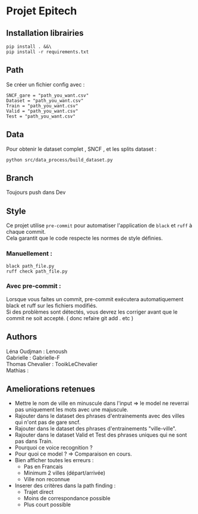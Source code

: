 # Projet Epitech  

## Installation librairies
```
pip install . &&\
pip install -r requirements.txt
```

## Path 
Se créer un fichier config avec : 
```
SNCF_gare = "path_you_want.csv"
Dataset = "path_you_want.csv"
Train = "path_you_want.csv"
Valid = "path_you_want.csv"
Test = "path_you_want.csv"
```

## Data
Pour obtenir le dataset complet , SNCF , et les splits dataset :
````
python src/data_process/build_dataset.py
````

## Branch 
Toujours push dans Dev

## Style
Ce projet utilise `pre-commit` pour automatiser l'application de `black` et `ruff` à chaque commit.  
Cela garantit que le code respecte les normes de style définies.  

### Manuellement : 
```
black path_file.py 
ruff check path_file.py 
```
### Avec pre-commit : 
Lorsque vous faites un commit, pre-commit exécutera automatiquement black et ruff sur les fichiers modifiés.  
Si des problèmes sont détectés, vous devrez les corriger avant que le commit ne soit accepté. ( donc refaire git add . etc )  

## Authors 
Léna Oudjman : Lenoush  
Gabrielle : Gabrielle-F  
Thomas Chevalier : TooikLeChevalier  
Mathias :   


## Ameliorations retenues 
- Mettre le nom de ville en minuscule dans l'input => le model ne reverrai pas uniquement les mots avec une majuscule. 
- Rajouter dans le dataset des phrases d'entrainements avec des villes qui n'ont pas de gare sncf.
- Rajouter dans le dataset des phrases d'entrainements "ville-ville".
- Rajouter dans le dataset Valid et Test des phrases uniques qui ne sont pas dans Train.
- Pourquoi ce voice recognition ? 
- Pour quoi ce model ? => Comparaison en cours. 
- Bien afficher toutes les erreurs : 
    - Pas en Francais 
    - Minimum 2 villes (départ/arrivée)
    - Ville non reconnue
- Inserer des critères dans la path finding :
    - Trajet direct 
    - Moins de correspondance possible 
    - Plus court possible 
